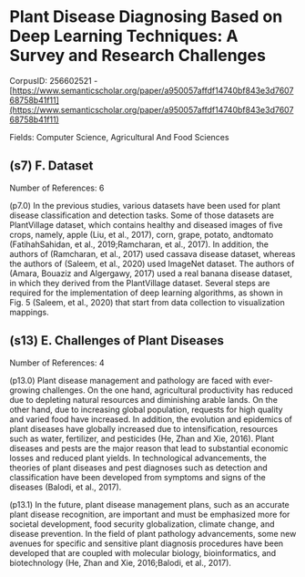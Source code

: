 # Plant Disease Diagnosing Based on Deep Learning Techniques: A Survey and Research Challenges

CorpusID: 256602521 - [https://www.semanticscholar.org/paper/a950057affdf14740bf843e3d760768758b41f11](https://www.semanticscholar.org/paper/a950057affdf14740bf843e3d760768758b41f11)

Fields: Computer Science, Agricultural And Food Sciences

## (s7) F. Dataset
Number of References: 6

(p7.0) In the previous studies, various datasets have been used for plant disease classification and detection tasks. Some of those datasets are PlantVillage dataset, which contains healthy and diseased images of five crops, namely, apple (Liu, et al., 2017), corn, grape, potato, andtomato (FatihahSahidan, et al., 2019;Ramcharan, et al., 2017). In addition, the authors of (Ramcharan, et al., 2017) used cassava disease dataset, whereas the authors of (Saleem, et al., 2020) used ImageNet dataset. The authors of (Amara, Bouaziz and Algergawy, 2017) used a real banana disease dataset, in which they derived from the PlantVillage dataset. Several steps are required for the implementation of deep learning algorithms, as shown in Fig. 5 (Saleem, et al., 2020) that start from data collection to visualization mappings.
## (s13) E. Challenges of Plant Diseases
Number of References: 4

(p13.0) Plant disease management and pathology are faced with ever-growing challenges. On the one hand, agricultural productivity has reduced due to depleting natural resources and diminishing arable lands. On the other hand, due to increasing global population, requests for high quality and varied food have increased. In addition, the evolution and epidemics of plant diseases have globally increased due to intensification, resources such as water, fertilizer, and pesticides (He, Zhan and Xie, 2016). Plant diseases and pests are the major reason that lead to substantial economic losses and reduced plant yields. In technological advancements, the theories of plant diseases and pest diagnoses such as detection and classification have been developed from symptoms and signs of the diseases (Balodi, et al., 2017).

(p13.1) In the future, plant disease management plans, such as an accurate plant disease recognition, are important and must be emphasized more for societal development, food security globalization, climate change, and disease prevention. In the field of plant pathology advancements, some new avenues for specific and sensitive plant diagnosis procedures have been developed that are coupled with molecular biology, bioinformatics, and biotechnology (He, Zhan and Xie, 2016;Balodi, et al., 2017).
